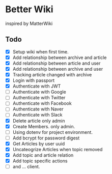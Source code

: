 # Better Wiki

inspired by MatterWiki


## Todo

- [x] Setup wiki when first time.
- [x] Add relationship between archive and article
- [x] Add relationship between article and user
- [x] Add relationship between archive and user
- [x] Tracking article changed with archive
- [x] Login with passport
- [x] Authenticate with JWT
- [ ] Authenticate with Google
- [ ] Authenticate with Twitter
- [ ] Authenticate with Facebook
- [ ] Authenticate with Naver
- [ ] Authenticate with Slack
- [x] Delete article only admin
- [x] Create Members. only admin.
- [ ] Using dotenv for project environment.
- [ ] Add bcrypt for password digest
- [x] Get Articles by user uuid
- [x] Uncateogrize Articles when topic removed
- [x] Add topic and article relation
- [x] Add topic specific actions
- [ ] and ... client.
